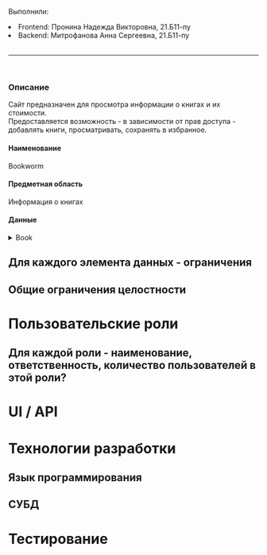 Выполнили:
<li>Frontend: Пронина Надежда Викторовна, 21.Б11-пу</li>
<li>Backend: Митрофанова Анна Сергеевна, 21.Б11-пу</li>
<br>
<hr>
<br>
<h3>Описание</h3> 
Сайт предназначен для просмотра информации о книгах и их стоимости.<br> Предоставляется возможность - в зависимости от прав доступа - добавлять книги, просматривать, сохранять в избранное. <br>
<h4>Наименование</h4>  
Bookworm
<h4>Предметная область</h4> 
Информация о книгах <br>
<h4>Данные</h4> 
<details>

<summary>Book</summary>
|Название|Тип| Ограничения |
|:------:|:----:|:-----------:|
|id|int64|>0, != null|
|name|string|!= null len>0|
| author_id | int64 | >0, != null |
</details>


## Для каждого элемента данных - ограничения
## Общие ограничения целостности
# Пользовательские роли
## Для каждой роли - наименование, ответственность, количество пользователей в этой роли?
# UI / API 
# Технологии разработки
## Язык программирования
## СУБД
# Тестирование
